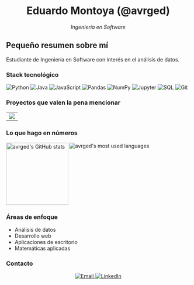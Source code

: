 <div align="center">
  <h1>Eduardo Montoya (@avrged)</h1>
  <p><em>Ingeniería en Software</em></p>
</div>

## Pequeño resumen sobre mí

Estudiante de Ingeniería en Software con interés en el análisis de datos.

### Stack tecnológico

![Python](https://img.shields.io/badge/-Python-black?style=flat-square&logo=python)
![Java](https://img.shields.io/badge/-Java-black?style=flat-square&logo=openjdk)
![JavaScript](https://img.shields.io/badge/-JavaScript-black?style=flat-square&logo=javascript)
![Pandas](https://img.shields.io/badge/-Pandas-black?style=flat-square&logo=pandas)
![NumPy](https://img.shields.io/badge/-NumPy-black?style=flat-square&logo=numpy)
![Jupyter](https://img.shields.io/badge/-Jupyter-black?style=flat-square&logo=jupyter)
![SQL](https://img.shields.io/badge/-SQL-black?style=flat-square&logo=postgresql)
![Git](https://img.shields.io/badge/-Git-black?style=flat-square&logo=git)

### Proyectos que valen la pena mencionar

<table>
  <tr>
    <td>
      <a href="https://github.com/avrged/dist_calc_vis">
        <img src="https://github-readme-stats.vercel.app/api/pin/?username=avrged&repo=dist_calc_vis&theme=github_dark&hide_border=true" />
      </a>
    </td>
  </tr>
</table>

### Lo que hago en números

<div>
  <img height="170" align="left" src="https://github-readme-stats.vercel.app/api?username=avrged&count_private=true&include_all_commits=true&theme=github_dark&hide_border=true&show_icons=true" alt="avrged's GitHub stats" />
  <img src="https://github-readme-stats.vercel.app/api/top-langs/?username=avrged&layout=compact&theme=github_dark&hide_border=true&langs_count=6" alt="avrged's most used languages" />
</div>

<br clear="both" />

### Áreas de enfoque

- Análisis de datos
- Desarrollo web
- Aplicaciones de escritorio
- Matemáticas aplicadas

### Contacto

<div align="center">
  <a href="mailto:edmontoyanobl@gmail.com">
    <img src="https://img.shields.io/badge/Email-black?style=for-the-badge&logo=gmail" alt="Email" />
  </a>
  <a href="https://www.linkedin.com/in/eduardo-montoya-noble-1b8bb6214/">
    <img src="https://img.shields.io/badge/LinkedIn-black?style=for-the-badge&logo=linkedin" alt="LinkedIn" />
  </a>
</div>
